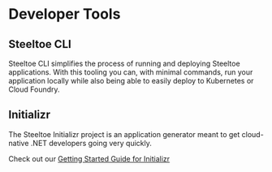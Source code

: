 # Developer Tools

## Steeltoe CLI 
Steeltoe CLI simplifies the process of running and deploying Steeltoe applications.  With this tooling you can, with minimal commands, run your application locally while also being able to easily deploy to Kubernetes or Cloud Foundry.

## Initializr
The Steeltoe Initializr project is an application generator meant to get cloud-native .NET developers going very quickly.

Check out our [Getting Started Guide for Initializr](https://steeltoe.io/initializr)